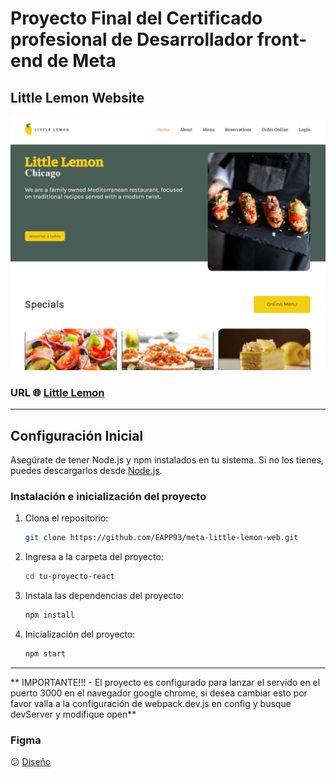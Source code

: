 # Proyecto Final del Certificado profesional de Desarrollador front-end de Meta

## Little Lemon Website
![Little Lemon website](./src//assets/img/little-lemon-website.PNG)

### URL 🌐 [Little Lemon ](https://eapp-little-lemon.netlify.app)

-----

## Configuración Inicial

Asegúrate de tener Node.js y npm instalados en tu sistema. Si no los tienes, puedes descargarlos desde [Node.js](https://nodejs.org/).


### Instalación e inicialización del proyecto

1. Clona el repositorio:

   ``` bash
   git clone https://github.com/EAPP93/meta-little-lemon-web.git
   ```

1. Ingresa a la carpeta del proyecto:

   ``` bash
   cd tu-proyecto-react
   ```

1. Instala las dependencias del proyecto:

   ``` bash
   npm install
   ```

1. Inicialización del proyecto:

   ``` bash
   npm start
   ```

----
** IMPORTANTE!!! - El proyecto es configurado para lanzar el servido en el puerto 3000 en el navegador google chrome, si desea cambiar esto por favor valla a la configuración de webpack.dev.js en config y busque devServer y modifique open**

### Figma
😕
[Diseño](https://www.figma.com/file/XOfu3OpLjh9GN2WEOPC3Jh/meta---proyecto-final--wireframing?type=design&node-id=190%3A652&mode=design&t=bdfL6MPQ6URxWDlV-1)

